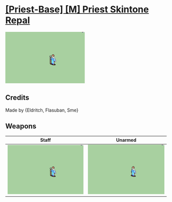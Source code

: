 # [\[Priest-Base\] \[M\] Priest Skintone Repal](./)

<img src="./7.%20Staff%20(+Magic)/Staff_000.png" alt="[Priest-Base] [M] Priest Skintone Repal standing" />

## Credits

Made by {Eldritch, Flasuban, Sme}

## Weapons


|Staff |Unarmed |
|  :---: | :---: |
| <img alt="Staff animation" src="./7.%20Staff%20(+Magic)/Staff.gif" /> | <img alt="Unarmed animation" src="./8.%20Unarmed/Unarmed.gif" /> |

